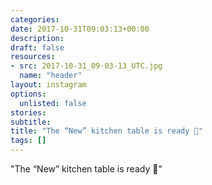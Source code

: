 ```yaml
---
categories:
date: 2017-10-31T09:03:13+00:00
description:
draft: false
resources:
- src: 2017-10-31_09-03-13_UTC.jpg
  name: "header"
layout: instagram
options:
  unlisted: false
stories:
subtitle:
title: "The “New” kitchen table is ready 🙂"
tags: []
---
```


"The “New” kitchen table is ready 🙂"
